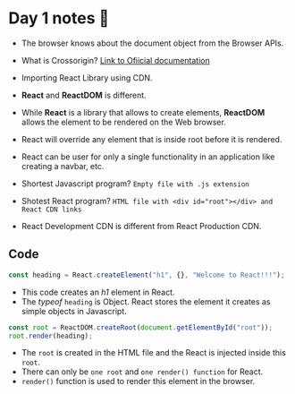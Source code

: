 # Day 1 notes 📝

-   The browser knows about the document object from the Browser APIs.

-   What is Crossorigin? [Link to Ofiicial documentation](https://developer.mozilla.org/en-US/docs/Web/HTTP/CORS)

-   Importing React Library using CDN.

-   **React** and **ReactDOM** is different.

-   While **React** is a library that allows to create elements, **ReactDOM** allows the element to be rendered on the Web browser.

-   React will override any element that is inside root before it is rendered.

-   React can be user for only a single functionality in an application like creating a navbar, etc.

-   Shortest Javascript program? `Empty file with .js extension`

-   Shotest React program? `HTML file with <div id="root"></div> and React CDN links`

-   React Development CDN is different from React Production CDN.

## Code

```js
const heading = React.createElement("h1", {}, "Welcome to React!!!");
```

-   This code creates an _h1_ element in React.
-   The _typeof_ `heading` is Object. React stores the element it creates as simple objects in Javascript.

```js
const root = ReactDOM.createRoot(document.getElementById("root"));
root.render(heading);
```

-   The `root` is created in the HTML file and the React is injected inside this `root`.
-   There can only be `one root` and `one render() function` for React.
-   `render()` function is used to render this element in the browser.
